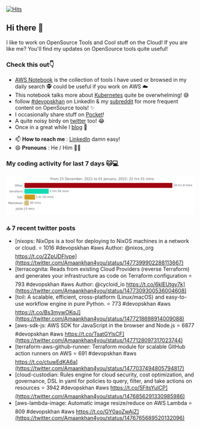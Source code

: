 [![Hits](https://hits.seeyoufarm.com/api/count/incr/badge.svg?url=https%3A%2F%2Fgithub.com%2Fakhan4u%2Fhit-counter&count_bg=%2379C83D&title_bg=%23555555&icon=&icon_color=%23E7E7E7&title=visits&edge_flat=false)](https://hits.seeyoufarm.com)

## Hi there 👋

I like to work on OpenSource Tools and Cool stuff on the Cloud! If you are like me? You'll find my updates on OpenSource tools quite useful!

### Check this out👇

* [AWS Notebook](https://histre.com/public/notebooks/dnllyanu/aws/) is the collection of tools I have used or browsed in my daily search 🕵️ could be useful if you work on AWS ☁️
* This notebook talks more about [Kubernetes](https://histre.com/public/notebooks/6uxdvo3y/kubernetes/) quite be overwhelming! 😅
* follow [#devopskhan](https://www.linkedin.com/feed/hashtag/devopskhan/) on LinkedIn & my [subreddit](https://www.reddit.com/r/devopskhan/) for more frequent content on OpenSource tools! ✨
* I occasionally share stuff on [Pocket](https://getpocket.com/@ej6g8d1dp2829A16a9Tf5d4T6bAMp3d8791rejDe86yem3bm4e14ex4fT4dluk29)!
* A quite noisy birdy on [twitter](https://twitter.com/Amaankhan4you) too! 😂
* Once in a great while I [blog](https://linuxparrot.com/) 😬


- 📫 **How to reach me** : [LinkedIn](https://www.linkedin.com/in/amaan-khan-linux-ninja) damn easy!
- 😄 **Pronouns** : He / Him 🤷‍♂️

### My coding activity for last 7 days 🐱💻

<img src="https://github.com/akhan4u/akhan4u/blob/main/images/stat.svg" alt="Amaan's Wakatime Activity!"/>

### 🔝 7 recent twitter posts
<!-- DEVDOJO:START -->
- [nixops: NixOps is a tool for deploying to NixOS machines in a network or cloud.
⭐️ 1016
#devopskhan #aws
Author: @nixos_org
https://t.co/2ZpUDFlvpe](https://twitter.com/Amaankhan4you/status/1477399902288113667)
- [terracognita: Reads from existing Cloud Providers &lpar;reverse Terraform&rpar; and generates your infrastructure as code on Terraform configuration
⭐️ 793
#devopskhan #aws
Author: @cycloid_io
https://t.co/6klEUtgy7k](https://twitter.com/Amaankhan4you/status/1477309300536004608)
- [toil: A scalable, efficient, cross-platform &lpar;Linux/macOS&rpar; and easy-to-use workflow engine in pure Python.
⭐️ 773
#devopskhan #aws
https://t.co/Bs3mywOKqJ](https://twitter.com/Amaankhan4you/status/1477218698914009088)
- [aws-sdk-js: AWS SDK for JavaScript in the browser and Node.js
⭐️ 6877
#devopskhan #aws
https://t.co/TsatGYlsCF](https://twitter.com/Amaankhan4you/status/1477128097317023744)
- [terraform-aws-github-runner: Terraform module for scalable GitHub action runners on AWS
⭐️ 691
#devopskhan #aws
https://t.co/ctuwEdKA6a](https://twitter.com/Amaankhan4you/status/1477037494805794817)
- [cloud-custodian: Rules engine for cloud security, cost optimization, and governance, DSL in yaml for policies to query, filter, and take actions on resources
⭐️ 3942
#devopskhan #aws
https://t.co/5FitsYulCP](https://twitter.com/Amaankhan4you/status/1476856291330985986)
- [aws-lambda-image: Automatic image resize/reduce on AWS Lambda
⭐️ 809
#devopskhan #aws
https://t.co/GY0aoZwAiZ](https://twitter.com/Amaankhan4you/status/1476765689520132096)
<!-- DEVDOJO:END -->

<!-- ![Amaan's GitHub stats](https://github-readme-stats.vercel.app/api?username=akhan4u&count_private=true&show_icons=true&hide=contribs) -->

